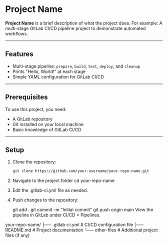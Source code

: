 # Project Name

**Project Name** is a brief description of what the project does. For example:
A multi-stage GitLab CI/CD pipeline project to demonstrate automated workflows.

---

## Features

- Multi-stage pipeline: `prepare`, `build`, `test`, `deploy`, and `cleanup`
- Prints "Hello, World!" at each stage
- Simple YAML configuration for GitLab CI/CD

---

## Prerequisites

To use this project, you need:
- A GitLab repository
- Git installed on your local machine
- Basic knowledge of GitLab CI/CD

---

## Setup

1. Clone the repository:
   ```bash
   git clone https://github.com/your-username/your-repo-name.git
2. Navigate to the project folder
   cd your-repo-name
3. Edit the .gitlab-ci.yml file as needed.
4. Push changes to the repository:

      git add .
      git commit -m "Initial commit"
      git push origin main
View the pipeline in GitLab under CI/CD > Pipelines.

your-repo-name/
├── .gitlab-ci.yml  # CI/CD configuration file
├── README.md       # Project documentation
└── other-files     # Additional project files (if any)

